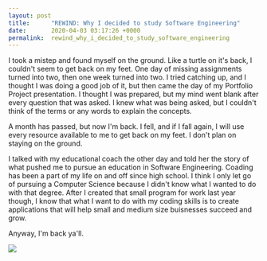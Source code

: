 ```yaml
---
layout: post
title:      "REWIND: Why I decided to study Software Engineering"
date:       2020-04-03 03:17:26 +0000
permalink:  rewind_why_i_decided_to_study_software_engineering
---
```



I took a mistep and found myself on the ground. Like a turtle on it's back, I couldn't seem to get back on my feet. One day of missing assignments turned into two, then one week turned into two. I tried catching up, and I thought I was doing a good job of it, but then came the day of my Portfolio Project presentation. I thought I was prepared, but my mind went blank after every question that was asked. I knew what was being asked, but I couldn't think of the terms or any words to explain the concepts.

A month has passed, but now I'm back. I fell, and if I fall again, I will use every resource available to me to get back on my feet. I don't plan on staying on the ground.

I talked with my educational coach the other day and told her the story of what pushed me to pursue an education in Software Engineering. Coading has been a part of my life on and off since high school. I think I only let go of pursuing a Computer Science because I didn't know what I wanted to do with that degree. After I created that small program for work last year though, I know that what I want to do with my coding skills is to create applications that will help small and medium size buisnesses succeed and grow.

Anyway, I'm back ya'll.

![](https://i.gifer.com/4DW0.gif)
